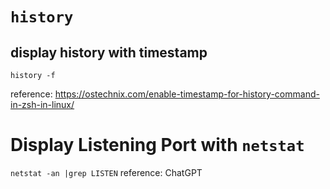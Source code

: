 # `history`
## display history with timestamp
`history -f`

reference: https://ostechnix.com/enable-timestamp-for-history-command-in-zsh-in-linux/

# Display Listening Port with `netstat`
`netstat -an |grep LISTEN`
reference: ChatGPT
